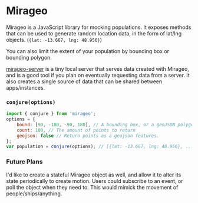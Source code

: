# Mirageo
Mirageo is a JavaScript library for mocking populations. It exposes methods that can be used to generate random location data, 
in the form of lat/lng objects. (`{lat: -13.667, lng: 48.956}`)

You can also limit the extent of your population by bounding box or bounding polygon.

[mirageo-server](https://github.com/nickroberts404/mirageo-server) is a tiny local server that serves data created with Mirageo, and is a good tool if you plan on eventually requesting data from a server. It also creates a single source of data that can be shared between apps/instances.

### `conjure(options)`
```js
import { conjure } from 'mirageo';
options = {
	bound: [90, -180, -90, 180], // A bounding box, or a geoJSON polygon. Defaults to whole planet,
	count: 100, // The amount of points to return
	geojson: false // Return points as a geojson features.
};
var population = conjure(options); // [{lat: -13.667, lng: 48.956}, ...]
```

### Future Plans
I'd like to create a stateful Mirageo object as well, and allow it to alter its state periodically to create motion. Users could subscribe to an event, or poll the object when they need to. This would mimick the movement of people/ships/anything.
